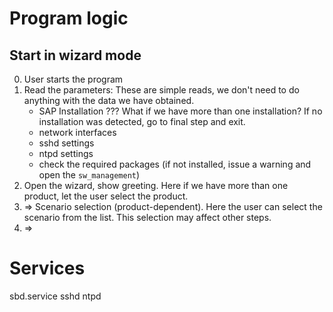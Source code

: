 # Program logic

## Start in wizard mode

0. User starts the program
1. Read the parameters:
    These are simple reads, we don't need to do anything with the data we have obtained.
    - SAP Installation
        ??? What if we have more than one installation?
        If no installation was detected, go to final step and exit.
    - network interfaces
    - sshd settings
    - ntpd settings
    - check the required packages (if not installed, issue a warning and open the `sw_management`)
2. Open the wizard, show greeting.
    Here if we have more than one product, let the user select the product.
3. => Scenario selection (product-dependent).
    Here the user can select the scenario from the list. This selection may affect other steps.
4. => 




# Services
sbd.service
sshd
ntpd
